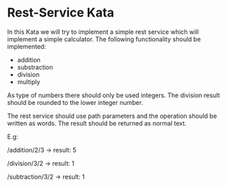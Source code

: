 # Rest-Service Kata

In this Kata we will try to implement a simple rest service which will implement a simple
calculator. The following functionality should be implemented:

* addition
* substraction
* division
* multiply

As type of numbers there should only be used integers. The division result should be rounded to
the lower integer number.

The rest service should use path parameters and the operation should be written as words. The result 
should be returned as normal text.

E.g: 

/addition/2/3    -> result: 5

/division/3/2    -> result: 1

/subtraction/3/2 -> result: 1